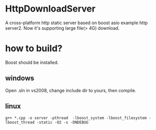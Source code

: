 HttpDownloadServer
==================
A cross-platform http static server based on boost asio example http server2. Now it's supporting large file(> 4G) download.

how to build?
============

Boost should be installed.

windows
-------
Open .sln in vs2008, change include dir to yours, then compile.

linux
-----
```shell
g++ *.cpp -o server -pthread  -lboost_system -lboost_filesystem -lboost_thread -static -O2 -s -DNDEBUG
```

